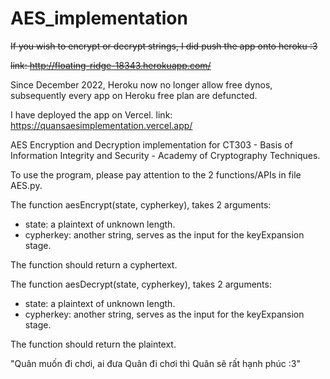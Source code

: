 # AES_implementation

~~If you wish to encrypt or decrypt strings, I did push the app onto heroku :3~~

~~link: http://floating-ridge-18343.herokuapp.com/~~

Since December 2022, Heroku now no longer allow free dynos, subsequently every app on Heroku free plan are defuncted.

I have deployed the app on Vercel. link: https://quansaesimplementation.vercel.app/

AES Encryption and Decryption implementation for CT303 - Basis of Information Integrity and Security - Academy of Cryptography Techniques.

To use the program, please pay attention to the 2 functions/APIs in file AES.py.

The function aesEncrypt(state, cypherkey), takes 2 arguments: 
  - state: a plaintext of unknown length.
  - cypherkey: another string, serves as the input for the keyExpansion stage.

The function should return a cyphertext.

The function aesDecrypt(state, cypherkey), takes 2 arguments: 
  - state: a plaintext of unknown length.
  - cypherkey: another string, serves as the input for the keyExpansion stage.

The function should return the plaintext.


"Quân muốn đi chơi, ai đưa Quân đi chơi thì Quân sẽ rất hạnh phúc :3"
